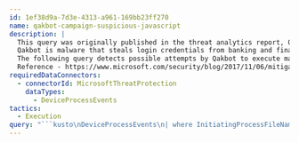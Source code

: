 ```yaml
---
id: 1ef38d9a-7d3e-4313-a961-169bb23ff270
name: qakbot-campaign-suspicious-javascript
description: |
  This query was originally published in the threat analytics report, Qakbot blight lingers, seeds ransomware
  Qakbot is malware that steals login credentials from banking and financial services. It has been deployed against small businesses as well as major corporations. Some outbreaks have involved targeted ransomware campaigns that use a similar set of techniques. Links to related queries are listed under See also.
  The following query detects possible attempts by Qakbot to execute malicious Javascript code.
  Reference - https://www.microsoft.com/security/blog/2017/11/06/mitigating-and-eliminating-info-stealing-qakbot-and-emotet-in-corporate-networks/
requiredDataConnectors:
  - connectorId: MicrosoftThreatProtection
    dataTypes:
      - DeviceProcessEvents
tactics:
  - Execution
query: "```kusto\nDeviceProcessEvents\n| where InitiatingProcessFileName == \"cmd.exe\"\n| where FileName == \"cscript.exe\"\n| where InitiatingProcessCommandLine has \"start /MIN\"\n| where ProcessCommandLine has \"E:javascript\"\n| project ProcessCommandLine, \nInitiatingProcessCommandLine, DeviceId, Timestamp\n```"
---
```


